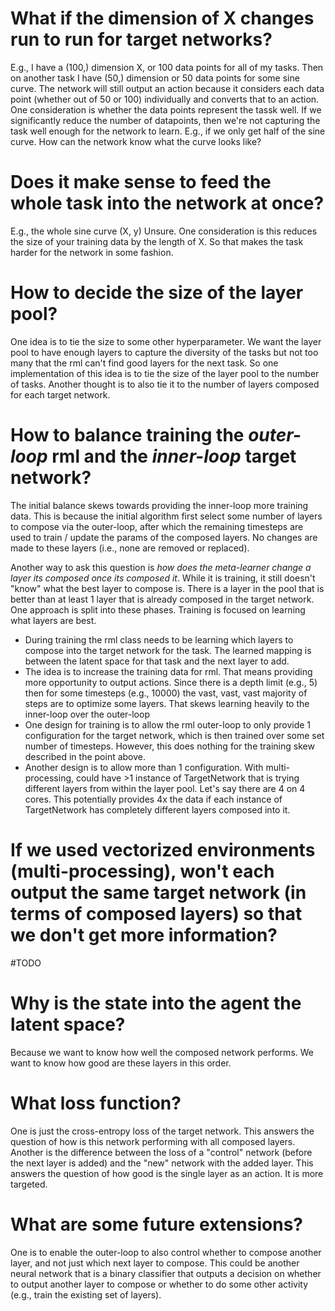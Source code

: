 # What if the dimension of X changes run to run for target networks?
E.g., I have a (100,) dimension X, or 100 data points for all of my tasks. Then on another task I have (50,) dimension or 50 data points for some sine curve.
The network will still output an action because it considers each data point (whether out of 50 or 100) individually and converts that to an action. One consideration is whether the data points represent the tassk well. If we significantly reduce the number of datapoints, then we're not capturing the task well enough for the network to learn. E.g., if we only get half of the sine curve. How can the network know what the curve looks like?

# Does it make sense to feed the whole task into the network at once? 
E.g., the whole sine curve (X, y)
Unsure. One consideration is this reduces the size of your training data by the length of X. So that makes the task harder for the network in some fashion.

# How to decide the size of the layer pool?
One idea is to tie the size to some other hyperparameter. 
We want the layer pool to have enough layers to capture the diversity of the tasks but not too many that the rml can't find good layers for the next task. So one implementation of this idea is to tie the size of the layer pool to the number of tasks. Another thought is to also tie it to the number of layers composed for each target network. 

# How to balance training the *outer-loop* rml and the *inner-loop* target network?
The initial balance skews towards providing the inner-loop more training data. This is because the initial algorithm first select some number of layers to compose via the outer-loop, after which the remaining timesteps are used to train / update the params of the composed layers. No changes are made to these layers (i.e., none are removed or replaced).

Another way to ask this question is *how does the meta-learner change a layer its composed once its composed it*. While it is training, it still doesn't "know" what the best layer to compose is. There is a layer in the pool that is better than at least 1 layer that is already composed in the target network. One approach is split into these phases. Training is focused on learning what layers are best.

- During training the rml class needs to be learning which layers to compose into the target network for the task. The learned mapping is between the latent space for that task and the next layer to add. 
- The idea is to increase the training data for rml. That means providing more opportunity to output actions. Since there is a depth limit (e.g., 5) then for some timesteps (e.g., 10000) the vast, vast, vast majority of steps are to optimize some layers. That skews learning heavily to the inner-loop over the outer-loop
- One design for training is to allow the rml outer-loop to only provide 1 configuration for the target network, which is then trained over some set number of timesteps. However, this does nothing for the training skew described in the point above.
- Another design is to allow more than 1 configuration. With multi-processing, could have >1 instance of TargetNetwork that is trying different layers from within the layer pool. Let's say there are 4 on 4 cores. This potentially provides 4x the data if each instance of TargetNetwork has completely different layers composed into it. 

# If we used vectorized environments (multi-processing), won't each output the same target network (in terms of composed layers) so that we don't get more information?
#TODO

# Why is the state into the agent the latent space?
Because we want to know how well the composed network performs. We want to know how good are these layers in this order.

# What loss function?
One is just the cross-entropy loss of the target network. This answers the question of how is this network performing with all composed layers.
Another is the difference between the loss of a "control" network (before the next layer is added) and the "new" network with the added layer. This answers the question of how good is the single layer as an action. It is more targeted. 

# What are some future extensions?
One is to enable the outer-loop to also control whether to compose another layer, and not just which next layer to compose. This could be another neural network that is a binary classifier that outputs a decision on whether to output another layer to compose or whether to do some other activity (e.g., train the existing set of layers).
